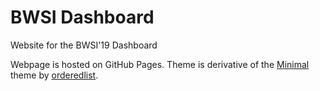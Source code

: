 # BWSI Dashboard

Website for the BWSI'19 Dashboard

Webpage is hosted on GitHub Pages. Theme is derivative of the [Minimal]("https://github.com/pages-themes/minimal") theme by [orderedlist]("https://github.com/orderedlist").
